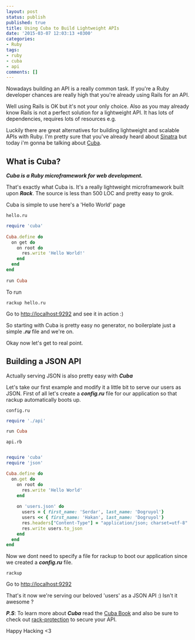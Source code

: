 ```yaml
---
layout: post
status: publish
published: true
title: Using Cuba to Build Lightweight APIs
date: '2015-03-07 12:03:13 +0300'
categories:
- Ruby
tags:
- ruby
- cuba
- api
comments: []
---
```


Nowadays building an API is a really common task. If you're a Ruby developer chances are really high that you're already using Rails for an API.

Well using Rails is OK but it's not your only choice. Also as you may already know Rails is not a perfect solution for a lightweight API. It has lots of dependencies, requires lots of resources e.g.

Luckily there are great alternatives for building lightweight and scalable APIs with Ruby. I'm pretty sure that you've already heard about [Sinatra](http://http://www.sinatrarb.com) but today i'm gonna be talking about [Cuba](http://cuba.is).

## What is Cuba?

***Cuba is a Ruby microframework for web development.***

That's exactly what Cuba is. It's a really lightweight microframework built upon ***Rack***. The source is less than 500 LOC and pretty easy to grok.

Cuba is simple to use here's a 'Hello World' page 

	hello.ru

```ruby
require 'cuba'
	
Cuba.define do	
  on get do
    on root do
      res.write 'Hello World!'
    end
  end
end
	
run Cuba
```			

To run
	
	rackup hello.ru
	
Go to [http://localhost:9292](http://localhost:9292/) and see it in action :)

So starting with Cuba is pretty easy no generator, no boilerplate just a simple ***.ru*** file and we're on.

Okay now let's get to real point.

## Building a JSON API

Actually serving JSON is also pretty easy with ***Cuba***

Let's take our first example and modify it a little bit to serve our users as JSON. First of all let's create a ***config.ru*** file for our application so that rackup automatically boots up.


	config.ru
```ruby
require './api'

run Cuba
```

	api.rb
```ruby

require 'cuba'
require 'json'

Cuba.define do
  on.get do
    on root do
      res.write 'Hello World'
    end
    
    on 'users.json' do
      users = { first_name: 'Serdar', last_name: 'Dogruyol'}
      users << { first_name: 'Hakan', last_name: 'Dogruyol'}
      res.headers["Content-Type"] = "application/json; charset=utf-8"
      res.write users.to_json
    end
  end    
end    
```

Now we dont need to specify a file for rackup to boot our application since we created a ***config.ru*** file.

	rackup

Go to [http://localhost:9292](http://localhost:9292/users.json)

That's it now we're serving our beloved 'users' as a JSON API :) Isn't it awesome ? 

***P.S***: To learn more about ***Cuba*** read the [Cuba Book](http://soveran.github.io/cuba/) and also be sure to check out [rack-protection](https://github.com/rkh/rack-protection) to secure your API.

Happy Hacking &lt;3
